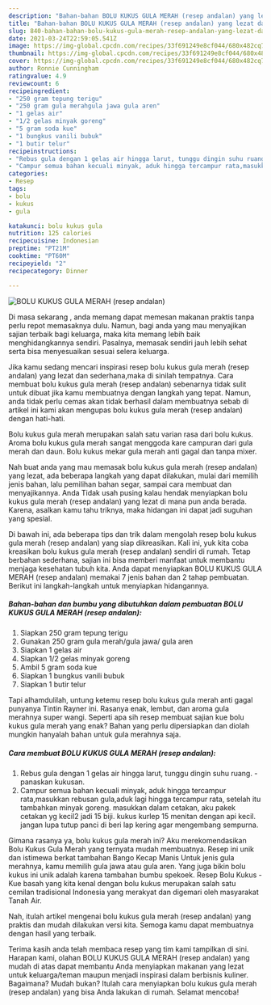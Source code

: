 ```yaml
---
description: "Bahan-bahan BOLU KUKUS GULA MERAH (resep andalan) yang lezat dan Mudah Dibuat"
title: "Bahan-bahan BOLU KUKUS GULA MERAH (resep andalan) yang lezat dan Mudah Dibuat"
slug: 840-bahan-bahan-bolu-kukus-gula-merah-resep-andalan-yang-lezat-dan-mudah-dibuat
date: 2021-03-24T22:59:05.541Z
image: https://img-global.cpcdn.com/recipes/33f691249e8cf044/680x482cq70/bolu-kukus-gula-merah-resep-andalan-foto-resep-utama.jpg
thumbnail: https://img-global.cpcdn.com/recipes/33f691249e8cf044/680x482cq70/bolu-kukus-gula-merah-resep-andalan-foto-resep-utama.jpg
cover: https://img-global.cpcdn.com/recipes/33f691249e8cf044/680x482cq70/bolu-kukus-gula-merah-resep-andalan-foto-resep-utama.jpg
author: Ronnie Cunningham
ratingvalue: 4.9
reviewcount: 6
recipeingredient:
- "250 gram tepung terigu"
- "250 gram gula merahgula jawa gula aren"
- "1 gelas air"
- "1/2 gelas minyak goreng"
- "5 gram soda kue"
- "1 bungkus vanili bubuk"
- "1 butir telur"
recipeinstructions:
- "Rebus gula dengan 1 gelas air hingga larut, tunggu dingin suhu ruang. panaskan kukusan."
- "Campur semua bahan kecuali minyak, aduk hingga tercampur rata,masukkan rebusan gula,aduk lagi hingga tercampur rata, setelah itu tambahkan minyak goreng. masukkan dalam cetakan, aku pakek cetakan yg kecil2 jadi 15 biji. kukus kurlep 15 menitan dengan api kecil. jangan lupa tutup panci di beri lap kering agar mengembang sempurna."
categories:
- Resep
tags:
- bolu
- kukus
- gula

katakunci: bolu kukus gula 
nutrition: 125 calories
recipecuisine: Indonesian
preptime: "PT21M"
cooktime: "PT60M"
recipeyield: "2"
recipecategory: Dinner

---
```



![BOLU KUKUS GULA MERAH (resep andalan)](https://img-global.cpcdn.com/recipes/33f691249e8cf044/680x482cq70/bolu-kukus-gula-merah-resep-andalan-foto-resep-utama.jpg)

Di masa  sekarang , anda memang dapat memesan makanan praktis tanpa perlu repot memasaknya dulu. Namun, bagi anda yang mau menyajikan sajian terbaik bagi keluarga, maka kita memang lebih baik menghidangkannya sendiri. Pasalnya, memasak sendiri jauh lebih sehat serta bisa menyesuaikan sesuai selera keluarga.

Jika kamu sedang mencari inspirasi resep bolu kukus gula merah (resep andalan) yang lezat dan sederhana,maka di sinilah tempatnya. Cara membuat bolu kukus gula merah (resep andalan)  sebenarnya tidak sulit untuk dibuat jika kamu membuatnya dengan langkah yang tepat. Namun, anda tidak perlu cemas akan tidak berhasil dalam membuatnya 
sebab di artikel ini kami akan mengupas bolu kukus gula merah (resep andalan) dengan hati-hati.  

Bolu kukus gula merah merupakan salah satu varian rasa dari bolu kukus. Aroma bolu kukus gula merah sangat menggoda kare campuran dari gula merah dan daun. Bolu kukus mekar gula merah anti gagal dan tanpa mixer.

Nah buat anda yang mau memasak bolu kukus gula merah (resep andalan) yang lezat, ada beberapa langkah yang dapat dilakukan, mulai dari memilih jenis bahan, lalu pemilihan bahan segar, sampai cara membuat dan menyajikannya. Anda Tidak usah pusing kalau hendak menyiapkan bolu kukus gula merah (resep andalan) yang lezat di mana pun anda berada. Karena, asalkan kamu  tahu triknya, maka hidangan ini dapat jadi suguhan yang spesial.

Di bawah ini, ada beberapa tips dan trik dalam mengolah resep bolu kukus gula merah (resep andalan) yang siap dikreasikan. Kali ini, yuk kita coba kreasikan bolu kukus gula merah (resep andalan) sendiri di rumah. Tetap berbahan sederhana, sajian ini bisa memberi manfaat untuk membantu menjaga kesehatan tubuh kita. Anda dapat menyiapkan BOLU KUKUS GULA MERAH (resep andalan) memakai 7 jenis bahan dan 2 tahap pembuatan. Berikut ini langkah-langkah untuk menyiapkan hidangannya.

<!--inarticleads1-->

##### Bahan-bahan dan bumbu yang dibutuhkan dalam pembuatan BOLU KUKUS GULA MERAH (resep andalan):

1. Siapkan 250 gram tepung terigu
1. Gunakan 250 gram gula merah/gula jawa/ gula aren
1. Siapkan 1 gelas air
1. Siapkan 1/2 gelas minyak goreng
1. Ambil 5 gram soda kue
1. Siapkan 1 bungkus vanili bubuk
1. Siapkan 1 butir telur


Tapi alhamdulilah, untung ketemu resep bolu kukus gula merah anti gagal punyanya Tintin Rayner ini. Rasanya enak, lembut, dan aroma gula merahnya super wangi. Seperti apa sih resep membuat sajian kue bolu kukus gula merah yang enak? Bahan yang perlu dipersiapkan dan diolah mungkin hanyalah bahan untuk gula merahnya saja. 

<!--inarticleads2-->

##### Cara membuat BOLU KUKUS GULA MERAH (resep andalan):

1. Rebus gula dengan 1 gelas air hingga larut, tunggu dingin suhu ruang. - panaskan kukusan.
1. Campur semua bahan kecuali minyak, aduk hingga tercampur rata,masukkan rebusan gula,aduk lagi hingga tercampur rata, setelah itu tambahkan minyak goreng. masukkan dalam cetakan, aku pakek cetakan yg kecil2 jadi 15 biji. kukus kurlep 15 menitan dengan api kecil. jangan lupa tutup panci di beri lap kering agar mengembang sempurna.


Gimana rasanya ya, bolu kukus gula merah ini? Aku merekomendasikan Bolu Kukus Gula Merah yang ternyata mudah membuatnya. Resep ini unik dan istimewa berkat tambahan Bango Kecap Manis Untuk jenis gula merahnya, kamu memilih gula jawa atau gula aren. Yang juga bikin bolu kukus ini unik adalah karena tambahan bumbu spekoek. Resep Bolu Kukus - Kue basah yang kita kenal dengan bolu kukus merupakan salah satu cemilan tradisional Indonesia yang merakyat dan digemari oleh masyarakat Tanah Air. 

Nah, itulah artikel mengenai  bolu kukus gula merah (resep andalan)  yang praktis dan mudah dilakukan versi kita. Semoga kamu dapat membuatnya dengan hasil yang terbaik. 

Terima kasih anda telah membaca resep yang tim kami tampilkan di sini. Harapan kami, olahan  BOLU KUKUS GULA MERAH (resep andalan) yang mudah di atas dapat membantu Anda menyiapkan makanan yang lezat untuk keluarga/teman maupun menjadi inspirasi dalam berbisnis kuliner. Bagaimana? Mudah bukan? Itulah cara menyiapkan bolu kukus gula merah (resep andalan) yang bisa Anda lakukan di rumah. Selamat mencoba!

